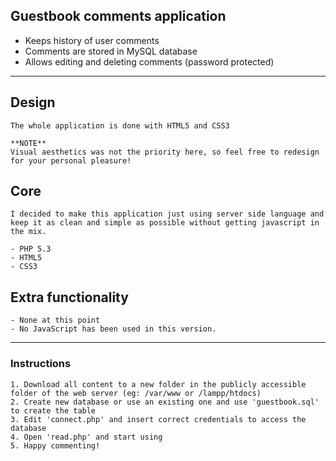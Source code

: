 ## Guestbook comments application
- Keeps history of user comments
- Comments are stored in MySQL database
- Allows editing and deleting comments (password protected)

---

## Design

    The whole application is done with HTML5 and CSS3

    **NOTE**
    Visual aesthetics was not the priority here, so feel free to redesign for your personal pleasure!

## Core

    I decided to make this application just using server side language and keep it as clean and simple as possible without getting javascript in the mix.

    - PHP 5.3
    - HTML5
    - CSS3

## Extra functionality

    - None at this point
    - No JavaScript has been used in this version.

---

### Instructions
    1. Download all content to a new folder in the publicly accessible folder of the web server (eg: /var/www or /lampp/htdocs)
    2. Create new database or use an existing one and use 'guestbook.sql' to create the table
    3. Edit 'connect.php' and insert correct credentials to access the database
    4. Open 'read.php' and start using
    5. Happy commenting!